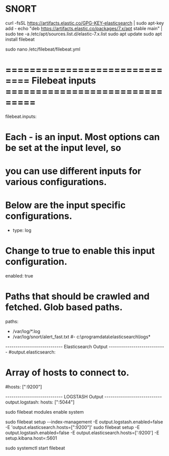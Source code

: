 # SNORT


curl -fsSL https://artifacts.elastic.co/GPG-KEY-elasticsearch | sudo apt-key add -
echo "deb https://artifacts.elastic.co/packages/7.x/apt stable main" | sudo tee -a /etc/apt/sources.list.d/elastic-7.x.list
sudo apt update
sudo apt install filebeat


sudo nano /etc/filebeat/filebeat.yml

# ============================== Filebeat inputs ===============================

filebeat.inputs:

# Each - is an input. Most options can be set at the input level, so
# you can use different inputs for various configurations.
# Below are the input specific configurations.

- type: log

 # Change to true to enable this input configuration.
 enabled: true

 # Paths that should be crawled and fetched. Glob based paths.
 paths:
   - /var/log/*.log
   - /var/log/snort/alert_fast.txt
   #- c:\programdata\elasticsearch\logs\*


 ---------------------------- Elasticsearch Output ----------------------------
#output.elasticsearch:
 # Array of hosts to connect to.
 #hosts: ["<elastic-server-ip>:9200"]
 
  ---------------------------- LOGSTASH Output ----------------------------
 output.logstash:
  hosts: ["<logstash-server-ip>:5044"]  


sudo filebeat modules enable system



sudo filebeat setup --index-management -E output.logstash.enabled=false -E 'output.elasticsearch.hosts=["<elastic-server-ip>:9200"]'
sudo filebeat setup -E output.logstash.enabled=false -E output.elasticsearch.hosts=['<elastic-server-ip>:9200'] -E setup.kibana.host=<elastic-server-ip>:5601



sudo systemctl start filebeat
